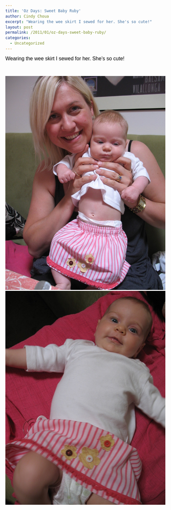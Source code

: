 ```yaml
---
title: 'Oz Days: Sweet Baby Ruby'
author: Cindy Choua
excerpt: "Wearing the wee skirt I sewed for her. She's so cute!"
layout: post
permalink: /2011/01/oz-days-sweet-baby-ruby/
categories:
  - Uncategorized
---
```

<div style="font-family:arial, helvetica, sans-serif;font-size:12pt;color:#000000;">
  <div>
    Wearing the wee skirt I sewed for her. She&#8217;s so cute!
  </div>
</div>

&nbsp; 

<div class='p_embed p_image_embed'>
  <a href="/wp-content/uploads/2011/01/039-scaled-1000.jpg"><img alt="039" height="667" src="/wp-content/uploads/2011/01/039-scaled-1000.jpg?w=225" width="500" /></a><a href="/wp-content/uploads/2011/01/040-scaled-1000.jpg"><img alt="040" height="667" src="/wp-content/uploads/2011/01/040-scaled-1000.jpg?w=225" width="500" /></a>
</div>